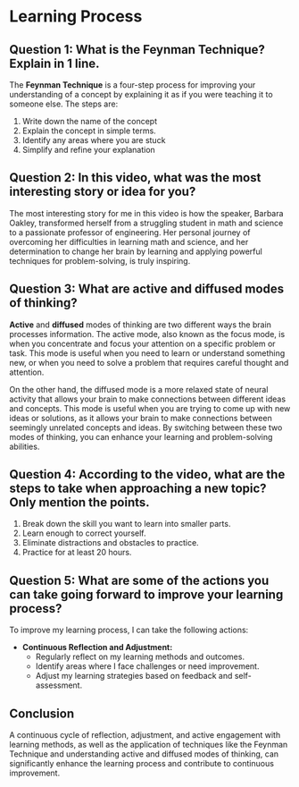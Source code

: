 # Learning Process

## Question 1: What is the Feynman Technique? Explain in 1 line.

The **Feynman Technique** is a four-step process for improving your understanding of a concept by explaining it as if you were teaching it to someone else. The steps are:

1. Write down the name of the concept
2. Explain the concept in simple terms.
3. Identify any areas where you are stuck
4. Simplify and refine your explanation

## Question 2: In this video, what was the most interesting story or idea for you?

The most interesting story for me in this video is how the speaker, Barbara Oakley, transformed herself from a struggling student in math and science to a passionate professor of engineering. Her personal journey of overcoming her difficulties in learning math and science, and her determination to change her brain by learning and applying powerful techniques for problem-solving, is truly inspiring.

## Question 3: What are active and diffused modes of thinking?

**Active** and **diffused** modes of thinking are two different ways the brain processes information. The active mode, also known as the focus mode, is when you concentrate and focus your attention on a specific problem or task. This mode is useful when you need to learn or understand something new, or when you need to solve a problem that requires careful thought and attention.

On the other hand, the diffused mode is a more relaxed state of neural activity that allows your brain to make connections between different ideas and concepts. This mode is useful when you are trying to come up with new ideas or solutions, as it allows your brain to make connections between seemingly unrelated concepts and ideas. By switching between these two modes of thinking, you can enhance your learning and problem-solving abilities.

## Question 4: According to the video, what are the steps to take when approaching a new topic? Only mention the points.

1. Break down the skill you want to learn into smaller parts.
2. Learn enough to correct yourself.
3. Eliminate distractions and obstacles to practice.
4. Practice for at least 20 hours.

## Question 5: What are some of the actions you can take going forward to improve your learning process?

To improve my learning process, I can take the following actions:

- **Continuous Reflection and Adjustment:**
  - Regularly reflect on my learning methods and outcomes.
  - Identify areas where I face challenges or need improvement.
  - Adjust my learning strategies based on feedback and self-assessment.

## Conclusion
A continuous cycle of reflection, adjustment, and active engagement with learning methods, as well as the application of techniques like the Feynman Technique and understanding active and diffused modes of thinking, can significantly enhance the learning process and contribute to continuous improvement.

